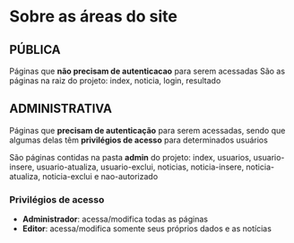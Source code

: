 # Sobre as áreas do site

## PÚBLICA

Páginas que **não precisam de autenticacao** para serem acessadas
São as páginas na raiz do projeto: index, noticia, login, resultado

## ADMINISTRATIVA

Páginas que **precisam de autenticação** para serem acessadas,
sendo que algumas delas têm **privilégios de acesso** para determinados usuários

São páginas contidas na pasta **admin** do projeto: index, usuarios, usuario-insere,
usuario-atualiza, usuario-exclui, noticias, noticia-insere, noticia-atualiza,
noticia-exclui e nao-autorizado

### Privilégios de acesso

- **Administrador**: acessa/modifica todas as páginas
- **Editor**: acessa/modifica somente seus próprios dados e as notícias